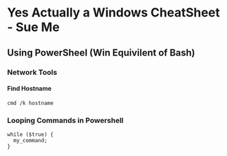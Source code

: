 # Yes Actually a Windows CheatSheet - Sue Me

## Using PowerSheel (Win Equivilent of Bash)

### Network Tools

#### Find Hostname

`cmd /k hostname`


### Looping Commands in Powershell

```
while ($true) {
  my_command;
}
```



